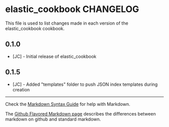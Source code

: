 elastic_cookbook CHANGELOG
==========================

This file is used to list changes made in each version of the elastic_cookbook cookbook.

0.1.0
-----
- [JC] - Initial release of elastic_cookbook

0.1.5
-----
- [JC] - Added "templates" folder to push JSON index templates during creation

- - -
Check the [Markdown Syntax Guide](http://daringfireball.net/projects/markdown/syntax) for help with Markdown.

The [Github Flavored Markdown page](http://github.github.com/github-flavored-markdown/) describes the differences between markdown on github and standard markdown.
